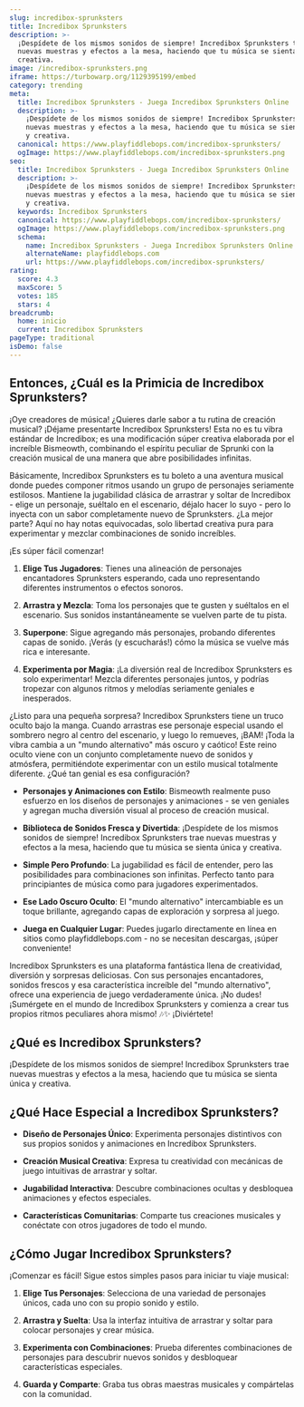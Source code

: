 ```yaml
---
slug: incredibox-sprunksters
title: Incredibox Sprunksters
description: >-
  ¡Despídete de los mismos sonidos de siempre! Incredibox Sprunksters trae
  nuevas muestras y efectos a la mesa, haciendo que tu música se sienta única y
  creativa.
image: /incredibox-sprunksters.png
iframe: https://turbowarp.org/1129395199/embed
category: trending
meta:
  title: Incredibox Sprunksters - Juega Incredibox Sprunksters Online
  description: >-
    ¡Despídete de los mismos sonidos de siempre! Incredibox Sprunksters trae
    nuevas muestras y efectos a la mesa, haciendo que tu música se sienta única
    y creativa.
  canonical: https://www.playfiddlebops.com/incredibox-sprunksters/
  ogImage: https://www.playfiddlebops.com/incredibox-sprunksters.png
seo:
  title: Incredibox Sprunksters - Juega Incredibox Sprunksters Online
  description: >-
    ¡Despídete de los mismos sonidos de siempre! Incredibox Sprunksters trae
    nuevas muestras y efectos a la mesa, haciendo que tu música se sienta única
    y creativa.
  keywords: Incredibox Sprunksters
  canonical: https://www.playfiddlebops.com/incredibox-sprunksters/
  ogImage: https://www.playfiddlebops.com/incredibox-sprunksters.png
  schema:
    name: Incredibox Sprunksters - Juega Incredibox Sprunksters Online
    alternateName: playfiddlebops.com
    url: https://www.playfiddlebops.com/incredibox-sprunksters/
rating:
  score: 4.3
  maxScore: 5
  votes: 185
  stars: 4
breadcrumb:
  home: inicio
  current: Incredibox Sprunksters
pageType: traditional
isDemo: false
---
```


## Entonces, ¿Cuál es la Primicia de Incredibox Sprunksters?

¡Oye creadores de música! ¿Quieres darle sabor a tu rutina de creación musical? ¡Déjame presentarte Incredibox Sprunksters! Esta no es tu vibra estándar de Incredibox; es una modificación súper creativa elaborada por el increíble Bismeowth, combinando el espíritu peculiar de Sprunki con la creación musical de una manera que abre posibilidades infinitas.

Básicamente, Incredibox Sprunksters es tu boleto a una aventura musical donde puedes componer ritmos usando un grupo de personajes seriamente estilosos. Mantiene la jugabilidad clásica de arrastrar y soltar de Incredibox - elige un personaje, suéltalo en el escenario, déjalo hacer lo suyo - pero lo inyecta con un sabor completamente nuevo de Sprunksters. ¿La mejor parte? Aquí no hay notas equivocadas, solo libertad creativa pura para experimentar y mezclar combinaciones de sonido increíbles.

¡Es súper fácil comenzar!

1. **Elige Tus Jugadores**: Tienes una alineación de personajes encantadores Sprunksters esperando, cada uno representando diferentes instrumentos o efectos sonoros.

1. **Arrastra y Mezcla**: Toma los personajes que te gusten y suéltalos en el escenario. Sus sonidos instantáneamente se vuelven parte de tu pista.

1. **Superpone**: Sigue agregando más personajes, probando diferentes capas de sonido. ¡Verás (y escucharás!) cómo la música se vuelve más rica e interesante.

1. **Experimenta por Magia**: ¡La diversión real de Incredibox Sprunksters es solo experimentar! Mezcla diferentes personajes juntos, y podrías tropezar con algunos ritmos y melodías seriamente geniales e inesperados.

¿Listo para una pequeña sorpresa? Incredibox Sprunksters tiene un truco oculto bajo la manga. Cuando arrastras ese personaje especial usando el sombrero negro al centro del escenario, y luego lo remueves, ¡BAM! ¡Toda la vibra cambia a un "mundo alternativo" más oscuro y caótico! Este reino oculto viene con un conjunto completamente nuevo de sonidos y atmósfera, permitiéndote experimentar con un estilo musical totalmente diferente. ¿Qué tan genial es esa configuración?

- **Personajes y Animaciones con Estilo**: Bismeowth realmente puso esfuerzo en los diseños de personajes y animaciones - se ven geniales y agregan mucha diversión visual al proceso de creación musical.

- **Biblioteca de Sonidos Fresca y Divertida**: ¡Despídete de los mismos sonidos de siempre! Incredibox Sprunksters trae nuevas muestras y efectos a la mesa, haciendo que tu música se sienta única y creativa.

- **Simple Pero Profundo**: La jugabilidad es fácil de entender, pero las posibilidades para combinaciones son infinitas. Perfecto tanto para principiantes de música como para jugadores experimentados.

- **Ese Lado Oscuro Oculto**: El "mundo alternativo" intercambiable es un toque brillante, agregando capas de exploración y sorpresa al juego.

- **Juega en Cualquier Lugar**: Puedes jugarlo directamente en línea en sitios como playfiddlebops.com - no se necesitan descargas, ¡súper conveniente!

Incredibox Sprunksters es una plataforma fantástica llena de creatividad, diversión y sorpresas deliciosas. Con sus personajes encantadores, sonidos frescos y esa característica increíble del "mundo alternativo", ofrece una experiencia de juego verdaderamente única. ¡No dudes! ¡Sumérgete en el mundo de Incredibox Sprunksters y comienza a crear tus propios ritmos peculiares ahora mismo! 🎶✨ ¡Diviértete!

## ¿Qué es Incredibox Sprunksters?

¡Despídete de los mismos sonidos de siempre! Incredibox Sprunksters trae nuevas muestras y efectos a la mesa, haciendo que tu música se sienta única y creativa.

## ¿Qué Hace Especial a Incredibox Sprunksters?

- **Diseño de Personajes Único**: Experimenta personajes distintivos con sus propios sonidos y animaciones en Incredibox Sprunksters.

- **Creación Musical Creativa**: Expresa tu creatividad con mecánicas de juego intuitivas de arrastrar y soltar.

- **Jugabilidad Interactiva**: Descubre combinaciones ocultas y desbloquea animaciones y efectos especiales.

- **Características Comunitarias**: Comparte tus creaciones musicales y conéctate con otros jugadores de todo el mundo.

## ¿Cómo Jugar Incredibox Sprunksters?

¡Comenzar es fácil! Sigue estos simples pasos para iniciar tu viaje musical:

1. **Elige Tus Personajes**: Selecciona de una variedad de personajes únicos, cada uno con su propio sonido y estilo.

1. **Arrastra y Suelta**: Usa la interfaz intuitiva de arrastrar y soltar para colocar personajes y crear música.

1. **Experimenta con Combinaciones**: Prueba diferentes combinaciones de personajes para descubrir nuevos sonidos y desbloquear características especiales.

1. **Guarda y Comparte**: Graba tus obras maestras musicales y compártelas con la comunidad.